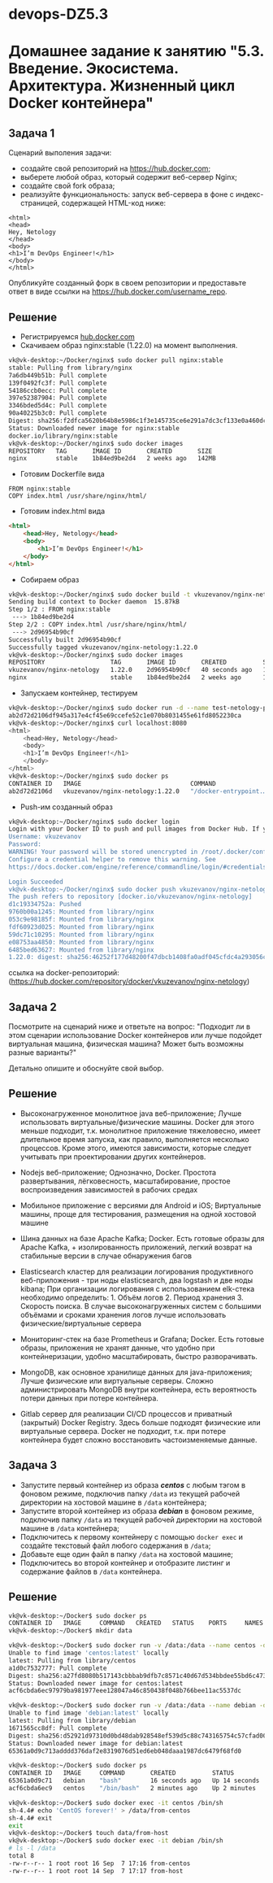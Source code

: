 # devops-DZ5.3

# Домашнее задание к занятию "5.3. Введение. Экосистема. Архитектура. Жизненный цикл Docker контейнера"

## Задача 1

Сценарий выполения задачи:

- создайте свой репозиторий на https://hub.docker.com;
- выберете любой образ, который содержит веб-сервер Nginx;
- создайте свой fork образа;
- реализуйте функциональность:
запуск веб-сервера в фоне с индекс-страницей, содержащей HTML-код ниже:
```
<html>
<head>
Hey, Netology
</head>
<body>
<h1>I’m DevOps Engineer!</h1>
</body>
</html>
```
Опубликуйте созданный форк в своем репозитории и предоставьте ответ в виде ссылки на https://hub.docker.com/username_repo.

## Решение

- Регистрируемся [hub.docker.com](https://hub.docker.com/)
- Скачиваем образ nginx:stable  (1.22.0) на момент выполнения.

```bash
vk@vk-desktop:~/Docker/nginx$ sudo docker pull nginx:stable
stable: Pulling from library/nginx
7a6db449b51b: Pull complete 
139f0492fc3f: Pull complete 
54186ccb0ecc: Pull complete 
397e52387904: Pull complete 
3346bded5d4c: Pull complete 
90a40225b3c0: Pull complete 
Digest: sha256:f2dfca5620b64b8e5986c1f3e145735ce6e291a7dc3cf133e0a460dca31aaf1f
Status: Downloaded newer image for nginx:stable
docker.io/library/nginx:stable
vk@vk-desktop:~/Docker/nginx$ sudo docker images
REPOSITORY   TAG       IMAGE ID       CREATED       SIZE
nginx        stable    1b84ed9be2d4   2 weeks ago   142MB
```
- Готовим Dockerfile вида

```
FROM nginx:stable
COPY index.html /usr/share/nginx/html/
```

- Готовим index.html вида

```html
<html>
    <head>Hey, Netology</head>
    <body>
        <h1>I’m DevOps Engineer!</h1>
    </body>
</html>
```

- Собираем образ
```bash
vk@vk-desktop:~/Docker/nginx$ sudo docker build -t vkuzevanov/nginx-netology:1.22.0 .
Sending build context to Docker daemon  15.87kB
Step 1/2 : FROM nginx:stable
 ---> 1b84ed9be2d4
Step 2/2 : COPY index.html /usr/share/nginx/html/
 ---> 2d96954b90cf
Successfully built 2d96954b90cf
Successfully tagged vkuzevanov/nginx-netology:1.22.0
vk@vk-desktop:~/Docker/nginx$ sudo docker images
REPOSITORY                  TAG       IMAGE ID       CREATED          SIZE
vkuzevanov/nginx-netology   1.22.0    2d96954b90cf   40 seconds ago   142MB
nginx                       stable    1b84ed9be2d4   2 weeks ago      142MB
```

- Запускаем контейнер, тестируем
```bash
vk@vk-desktop:~/Docker/nginx$ sudo docker run -d --name test-netology-page -p 8080:80 vkuzevanov/nginx-netology:1.22.0
ab2d72d2106df945a317e4cf45e69ccefe52c1e070b8031455e61fd8052230ca
vk@vk-desktop:~/Docker/nginx$ curl localhost:8080
<html>
    <head>Hey, Netology</head>
    <body>
	<h1>I’m DevOps Engineer!</h1>
    </body>
</html>
vk@vk-desktop:~/Docker/nginx$ sudo docker ps
CONTAINER ID   IMAGE                              COMMAND                  CREATED         STATUS         PORTS                                   NAMES
ab2d72d2106d   vkuzevanov/nginx-netology:1.22.0   "/docker-entrypoint.…"   2 minutes ago   Up 2 minutes   0.0.0.0:8080->80/tcp, :::8080->80/tcp   test-netology-page
```

- Push-им созданный образ
```bash
vk@vk-desktop:~/Docker/nginx$ sudo docker login
Login with your Docker ID to push and pull images from Docker Hub. If you don't have a Docker ID, head over to https://hub.docker.com to create one.
Username: vkuzevanov
Password: 
WARNING! Your password will be stored unencrypted in /root/.docker/config.json.
Configure a credential helper to remove this warning. See
https://docs.docker.com/engine/reference/commandline/login/#credentials-store

Login Succeeded
vk@vk-desktop:~/Docker/nginx$ sudo docker push vkuzevanov/nginx-netology:1.22.0
The push refers to repository [docker.io/vkuzevanov/nginx-netology]
d1c19334752a: Pushed 
9760b00a1245: Mounted from library/nginx 
053c9e98185f: Mounted from library/nginx 
fdf60923d025: Mounted from library/nginx 
59dc71c10295: Mounted from library/nginx 
e08753aa4850: Mounted from library/nginx 
6485bed63627: Mounted from library/nginx 
1.22.0: digest: sha256:46252f177d48200f47dbcb1408fa0adf045cfdc4a293056ccaeb9122115250d0 size: 1777
```

ссылка на docker-репозиторий: (https://hub.docker.com/repository/docker/vkuzevanov/nginx-netology)

## Задача 2

Посмотрите на сценарий ниже и ответьте на вопрос:
"Подходит ли в этом сценарии использование Docker контейнеров или лучше подойдет виртуальная машина, физическая машина? Может быть возможны разные варианты?"

Детально опишите и обоснуйте свой выбор.

## Решение

- Высоконагруженное монолитное java веб-приложение;
Лучше использовать виртуальные/физические машины. Docker для этого меньше подходит, т.к. монолитное приложение тяжеловесно, имеет длительное время запуска, как правило, выполняется несколько процессов. Кроме этого, имеются зависимости, которые следует учитывать при проектировании других контейнеров. 

- Nodejs веб-приложение;
Однозначно, Docker. Простота развертывания, лёгковесность, масштабирование, простое воспроизведения зависимостей в рабочих средах

- Мобильное приложение c версиями для Android и iOS;
Виртуальные машины, проще для тестирования, размещения на одной хостовой машине

- Шина данных на базе Apache Kafka;
Docker. Есть готовые образы для Apache Kafka, + изолированность приложений, легкий возврат на стабильные версии в случае обнаружения багов

- Elasticsearch кластер для реализации логирования продуктивного веб-приложения - три ноды elasticsearch, два logstash и две ноды kibana;
При организации логирования с использованием elk-стека необходимо определить: 1. Объём логов 2. Период хранения 3. Скорость поиска.
В случае высоконагруженных систем с большими объёмами и сроками хранения логов лучше использовать физические/виртуальные сервера

- Мониторинг-стек на базе Prometheus и Grafana;
Docker. Есть готовые образы, приложения не хранят данные, что удобно при контейнеризации, удобно масштабировать, быстро разворачивать.

- MongoDB, как основное хранилище данных для java-приложения;
Лучше физические или виртуальные серверы. Сложно администрировать MongoDB внутри контейнера, есть вероятность потери данных при потере контейнера.

- Gitlab сервер для реализации CI/CD процессов и приватный (закрытый) Docker Registry.
Здесь больше подходят физические или виртуальные сервера. Docker не подходит, т.к. при потере контейнера будет сложно восстановить частоизменяемые данные. 

## Задача 3

- Запустите первый контейнер из образа ***centos*** c любым тэгом в фоновом режиме, подключив папку ```/data``` из текущей рабочей директории на хостовой машине в ```/data``` контейнера;
- Запустите второй контейнер из образа ***debian*** в фоновом режиме, подключив папку ```/data``` из текущей рабочей директории на хостовой машине в ```/data``` контейнера;
- Подключитесь к первому контейнеру с помощью ```docker exec``` и создайте текстовый файл любого содержания в ```/data```;
- Добавьте еще один файл в папку ```/data``` на хостовой машине;
- Подключитесь во второй контейнер и отобразите листинг и содержание файлов в ```/data``` контейнера.

## Решение

```bash
vk@vk-desktop:~/Docker$ sudo docker ps 
CONTAINER ID   IMAGE     COMMAND   CREATED   STATUS    PORTS     NAMES
vk@vk-desktop:~/Docker$ mkdir data

vk@vk-desktop:~/Docker$ sudo docker run -v /data:/data --name centos -dt centos
Unable to find image 'centos:latest' locally
latest: Pulling from library/centos
a1d0c7532777: Pull complete 
Digest: sha256:a27fd8080b517143cbbbab9dfb7c8571c40d67d534bbdee55bd6c473f432b177
Status: Downloaded newer image for centos:latest
acf6cbda6ec97979ba981977eee128047a46c850438f048b766bee11ac5537dc

vk@vk-desktop:~/Docker$ sudo docker run -v /data:/data --name debian -dt debian
Unable to find image 'debian:latest' locally
latest: Pulling from library/debian
1671565cc8df: Pull complete 
Digest: sha256:d52921d97310d0bd48dab928548ef539d5c88c743165754c57cfad003031386c
Status: Downloaded newer image for debian:latest
65361a0d9c713adddd376daf2e8319076d51ed6eb048daaa1987dc6479f68fd0

vk@vk-desktop:~/Docker$ sudo docker ps 
CONTAINER ID   IMAGE     COMMAND       CREATED          STATUS          PORTS     NAMES
65361a0d9c71   debian    "bash"        16 seconds ago   Up 14 seconds             debian
acf6cbda6ec9   centos    "/bin/bash"   2 minutes ago    Up 2 minutes              centos

vk@vk-desktop:~/Docker$ sudo docker exec -it centos /bin/sh 
sh-4.4# echo 'CentOS forever!' > /data/from-centos
sh-4.4# exit
exit
vk@vk-desktop:~/Docker$ touch data/from-host
vk@vk-desktop:~/Docker$ sudo docker exec -it debian /bin/sh 
# ls -l /data
total 8
-rw-r--r-- 1 root root 16 Sep  7 17:16 from-centos
-rw-r--r-- 1 root root 14 Sep  7 17:17 from-host
```




